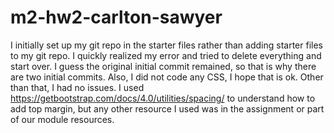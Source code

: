 # m2-hw2-carlton-sawyer

I initially set up my git repo in the starter files rather than adding starter files to my git repo. I quickly realized my error and tried to delete everything and start over. I guess the original initial commit remained, so that is why there are two initial commits. Also, I did not code any CSS, I hope that is ok. Other than that, I had no issues. I used https://getbootstrap.com/docs/4.0/utilities/spacing/ to understand how to add top margin, but any other resource I used was in the assignment or part of our module resources.
